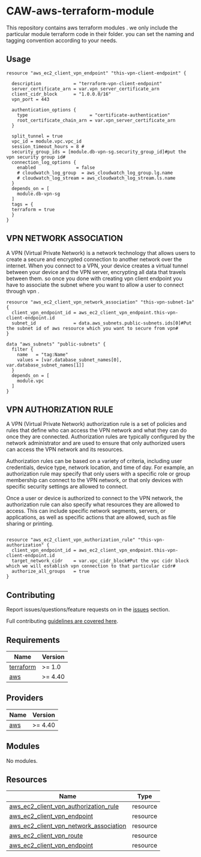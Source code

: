 # CAW-aws-terraform-module

This repository contains aws terraform modules . we only include the particular module terraform code in their folder. you can set the naming and tagging convention according to your needs.

## Usage

```hcl
resource "aws_ec2_client_vpn_endpoint" "this-vpn-client-endpoint" {
  
  description            = "terraform-vpn-client-endpoint"
  server_certificate_arn = var.vpn_server_certificate_arn
  client_cidr_block      = "1.0.0.0/16"
  vpn_port = 443

  authentication_options {
    type                       = "certificate-authentication"
    root_certificate_chain_arn = var.vpn_server_certificate_arn
  }
  
  split_tunnel = true
  vpc_id = module.vpc.vpc_id
  session_timeout_hours = 8 # 
  security_group_ids = [module.db-vpn-sg.security_group_id]#put the vpn security group id#
  connection_log_options {
    enabled               = false
    # cloudwatch_log_group  = aws_cloudwatch_log_group.lg.name
    # cloudwatch_log_stream = aws_cloudwatch_log_stream.ls.name
  }
  depends_on = [
    module.db-vpn-sg
  ]
  tags = {
  terraform = true 
  }
}
```

## VPN NETWORK ASSOCIATION

A VPN (Virtual Private Network) is a network technology that allows users to create a secure and encrypted connection to another network over the internet. When you connect to a VPN, your device creates a virtual tunnel between your device and the VPN server, encrypting all data that travels between them. so once you done with creating vpn client endpoint you have to associate the subnet where you want to allow a user to connect through vpn .

```hcl
resource "aws_ec2_client_vpn_network_association" "this-vpn-subnet-1a" {
  client_vpn_endpoint_id = aws_ec2_client_vpn_endpoint.this-vpn-client-endpoint.id
  subnet_id              = data.aws_subnets.public-subnets.ids[0]#Put the subnet id of aws resource which you want to secure from vpn#
}
```

```hcl
data "aws_subnets" "public-subnets" {
  filter {
    name   = "tag:Name"
    values = [var.database_subnet_names[0], var.database_subnet_names[1]]
  }
  depends_on = [
    module.vpc
  ]
}
```

## VPN AUTHORIZATION RULE

A VPN (Virtual Private Network) authorization rule is a set of policies and rules that define who can access the VPN network and what they can do once they are connected. Authorization rules are typically configured by the network administrator and are used to ensure that only authorized users can access the VPN network and its resources.

Authorization rules can be based on a variety of criteria, including user credentials, device type, network location, and time of day. For example, an authorization rule may specify that only users with a specific role or group membership can connect to the VPN network, or that only devices with specific security settings are allowed to connect.

Once a user or device is authorized to connect to the VPN network, the authorization rule can also specify what resources they are allowed to access. This can include specific network segments, servers, or applications, as well as specific actions that are allowed, such as file sharing or printing.

```hcl

resource "aws_ec2_client_vpn_authorization_rule" "this-vpn-authorization" {
  client_vpn_endpoint_id = aws_ec2_client_vpn_endpoint.this-vpn-client-endpoint.id
  target_network_cidr    = var.vpc_cidr_block#Put the vpc cidr block which we will establish vpn connection to that particular cidr#
  authorize_all_groups   = true
}

```

## Contributing

Report issues/questions/feature requests on in the [issues](https://github.com/cawstudios/CAW-aws-terraform-modules/issues/new) section.

Full contributing [guidelines are covered here](https://drive.google.com/open?id=1CNRzDrllOFaVGT2GjIkqwM2vcXJ2rnmlF0Kx2ah1Ho0&usp=chrome_ntp).

<!-- BEGINNING OF PRE-COMMIT-TERRAFORM DOCS HOOK -->
## Requirements

| Name | Version |
|------|---------|
| <a name="requirement_terraform"></a> [terraform](#requirement\_terraform) | >= 1.0 |
| <a name="requirement_aws"></a> [aws](#requirement\_aws) | >= 4.40 |

## Providers

| Name | Version |
|------|---------|
| <a name="provider_aws"></a> [aws](#provider\_aws) | >= 4.40 |

## Modules

No modules.
## Resources

| Name | Type |
|------|------|
| [aws_ec2_client_vpn_authorization_rule](https://registry.terraform.io/providers/hashicorp/aws/latest/docs/resources/ec2_client_vpn_authorization_rule) | resource |
| [aws_ec2_client_vpn_endpoint](https://registry.terraform.io/providers/hashicorp/aws/latest/docs/resources/ec2_client_vpn_endpoint) | resource |
| [aws_ec2_client_vpn_network_association](https://registry.terraform.io/providers/hashicorp/aws/latest/docs/resources/ec2_client_vpn_network_association) | resource |
| [aws_ec2_client_vpn_route](https://registry.terraform.io/providers/hashicorp/aws/latest/docs/resources/ec2_client_vpn_route) | resource |
| [aws_ec2_client_vpn_endpoint](https://registry.terraform.io/providers/hashicorp/aws/latest/docs/resources/default_route_table) | resource |
